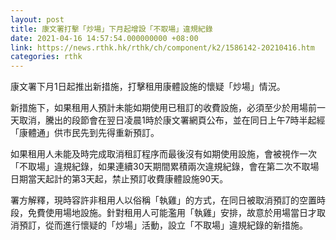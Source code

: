 ```yaml
---
layout: post
title: 康文署打擊「炒場」下月起增設「不取場」違規紀錄
date: 2021-04-16 14:57:54.000000000 +08:00
link: https://news.rthk.hk/rthk/ch/component/k2/1586142-20210416.htm
categories: rthk
---
```


康文署下月1日起推出新措施，打擊租用康體設施的懷疑「炒場」情況。

新措施下，如果租用人預計未能如期使用已租訂的收費設施，必須至少於用場前一天取消，騰出的段節會在翌日凌晨1時於康文署網頁公布，並在同日上午7時半起經「康體通」供市民先到先得重新預訂。

如果租用人未能及時完成取消租訂程序而最後沒有如期使用設施，會被視作一次「不取場」違規紀錄，如果連續30天期間累積兩次違規紀錄，會在第二次不取場日期當天起計的第3天起，禁止預訂收費康體設施90天。

署方解釋，現時容許非租用人以俗稱「執雞」的方式，在同日被取消預訂的空置時段，免費使用場地設施。針對租用人可能濫用「執雞」安排，故意於用場當日才取消預訂，從而進行懷疑的「炒場」活動，設立「不取場」違規紀錄的新措施。
